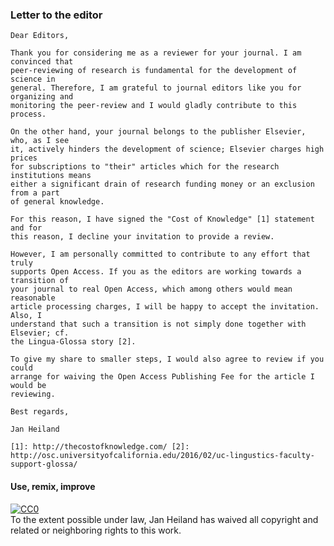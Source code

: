### Letter to the editor
```
Dear Editors,

Thank you for considering me as a reviewer for your journal. I am convinced that
peer-reviewing of research is fundamental for the development of science in
general. Therefore, I am grateful to journal editors like you for organizing and
monitoring the peer-review and I would gladly contribute to this process.

On the other hand, your journal belongs to the publisher Elsevier, who, as I see
it, actively hinders the development of science; Elsevier charges high prices
for subscriptions to "their" articles which for the research institutions means
either a significant drain of research funding money or an exclusion from a part
of general knowledge.

For this reason, I have signed the "Cost of Knowledge" [1] statement and for
this reason, I decline your invitation to provide a review. 

However, I am personally committed to contribute to any effort that truly
supports Open Access. If you as the editors are working towards a transition of
your journal to real Open Access, which among others would mean reasonable
article processing charges, I will be happy to accept the invitation. Also, I
understand that such a transition is not simply done together with Elsevier; cf.
the Lingua-Glossa story [2]. 

To give my share to smaller steps, I would also agree to review if you could
arrange for waiving the Open Access Publishing Fee for the article I would be
reviewing.

Best regards,

Jan Heiland

[1]: http://thecostofknowledge.com/ [2]:
http://osc.universityofcalifornia.edu/2016/02/uc-lingustics-faculty-support-glossa/
```

#### Use, remix, improve

<p xmlns:dct="http://purl.org/dc/terms/">
  <a rel="license"
     href="http://creativecommons.org/publicdomain/zero/1.0/">
    <img src="http://i.creativecommons.org/p/zero/1.0/88x31.png" style="border-style: none;" alt="CC0" />
  </a>
  <br />
  To the extent possible under law,
  <span resource="[_:publisher]" rel="dct:publisher">
    <span property="dct:title">Jan Heiland</span></span>
  has waived all copyright and related or neighboring rights to
  this work.
</p>

